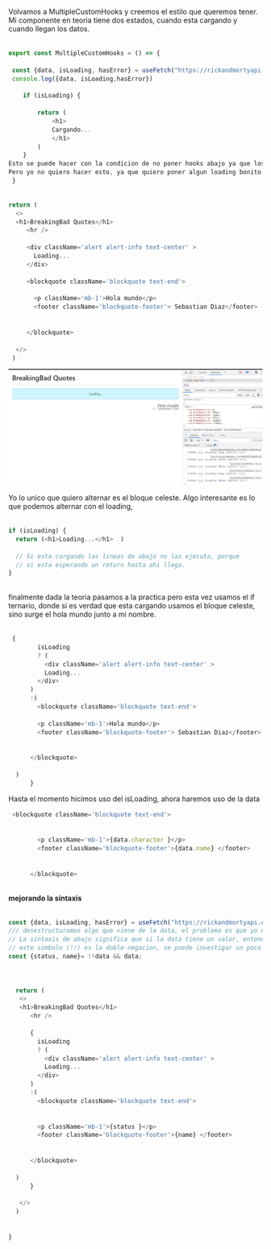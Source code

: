 Volvamos a MultipleCustomHooks y creemos el estilo que queremos tener. Mi componente en teoria tiene dos estados, cuando esta cargando y cuando llegan los datos. 

```js

export const MultipleCustomHooks = () => {

 const {data, isLoading, hasError} = useFetch("https://rickandmortyapi.com/api/character/1");
 console.log({data, isLoading,hasError}) 

    if (isLoading) {

        return (
            <h1>
            Cargando...
            </h1>
        )
    }
Esto se puede hacer con la condicion de no poner hooks abajo ya que los mismos no deben ser renderizados de manera condicional.
Pero yo no quiero hacer esto, ya que quiero poner algun loading bonito. 
 }
 ```

 ```js

 return (
   <>
   <h1>BreakingBad Quotes</h1>
      <hr />

      <div className='alert alert-info text-center' >
        Loading...
      </div>

      <blockquote className='blockquote text-end'>

        <p className='mb-1'>Hola mundo</p>
        <footer className='blockquote-footer'> Sebastian Diaz</footer>


      </blockquote>
   
   </>
  )

 ```

![como quedan los datos con estilos](../public/images/Captura%20de%20pantalla%202023-04-25%20125530.jpg)

Yo lo unico que quiero alternar es el bloque celeste.
Algo interesante es lo que podemos alternar con el loading,

```js

if (isLoading) {
  return (<h1>Loading...</h1>  )

  // Si esta cargando las lineas de abajo no las ejecuta, porque
  // si esta esperando un return hasta ahi llega. 
}
 
```

finalmente dada la teoria pasamos a la practica pero esta vez usamos el if ternario, donde si es verdad que esta cargando usamos el bloque celeste, sino surge el hola mundo junto a mi nombre.

```js

 {
        isLoading
        ? (
          <div className='alert alert-info text-center' >
          Loading...
        </div>
      )
      :( 
        <blockquote className='blockquote text-end'>

        <p className='mb-1'>Hola mundo</p>
        <footer className='blockquote-footer'> Sebastian Diaz</footer>


      </blockquote>
   
  )
      } 

```

Hasta el momento hicimos uso del isLoading, ahora haremos uso de la data

```js
 <blockquote className='blockquote text-end'>

      
        <p className='mb-1'>{data.character }</p>
        <footer className='blockquote-footer'>{data.name} </footer>


      </blockquote>
   


```
**mejorando la sintaxis**

```js

const {data, isLoading, hasError} = useFetch("https://rickandmortyapi.com/api/character/1");
/// desestructuramos algo que viene de la data, el problema es que yo no puedo desestucturar, ni el status ni el name si es null. DA UN ERROR DE JAVASCRIPT. Pero si puedo desestructural de algo que tenga valor. Pero el status y el name tienen valor de undifined.
// La sintaxis de abajo significa que si la data tiene un valor, entonces toma la data.
// este simbolo (!!) es la doble negacion, se puede investigar un poco mas.
const {status, name}= !!data && data;



  return (
   <>
   <h1>BreakingBad Quotes</h1>
      <hr />

      {
        isLoading
        ? (
          <div className='alert alert-info text-center' >
          Loading...
        </div>
      )
      :( 
        <blockquote className='blockquote text-end'>

      
        <p className='mb-1'>{status }</p>
        <footer className='blockquote-footer'>{name} </footer>


      </blockquote>
    
  )
      } 
  
   </>
  )


}





```